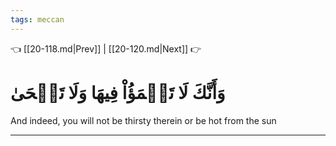 ```yaml
---
tags: meccan
---
```


👈 [[20-118.md|Prev]] | [[20-120.md|Next]] 👉

# وَأَنَّكَ لَا تَظۡمَؤُاْ فِيهَا وَلَا تَضۡحَىٰ

And indeed, you will not be thirsty therein or be hot from the sun

---

